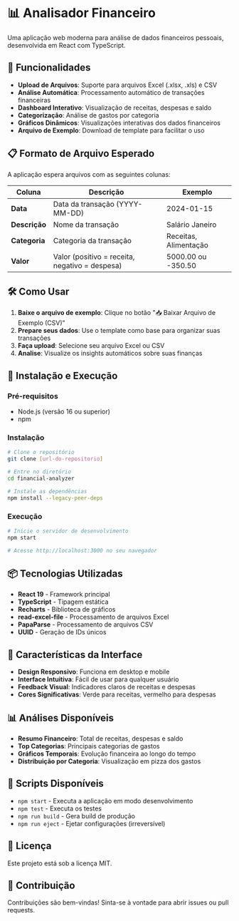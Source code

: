 # 📊 Analisador Financeiro

Uma aplicação web moderna para análise de dados financeiros pessoais, desenvolvida em React com TypeScript.

## 🚀 Funcionalidades

- **Upload de Arquivos**: Suporte para arquivos Excel (.xlsx, .xls) e CSV
- **Análise Automática**: Processamento automático de transações financeiras
- **Dashboard Interativo**: Visualização de receitas, despesas e saldo
- **Categorização**: Análise de gastos por categoria
- **Gráficos Dinâmicos**: Visualizações interativas dos dados financeiros
- **Arquivo de Exemplo**: Download de template para facilitar o uso

## 📋 Formato de Arquivo Esperado

A aplicação espera arquivos com as seguintes colunas:

| Coluna | Descrição | Exemplo |
|--------|-----------|---------|
| **Data** | Data da transação (YYYY-MM-DD) | 2024-01-15 |
| **Descrição** | Nome da transação | Salário Janeiro |
| **Categoria** | Categoria da transação | Receitas, Alimentação |
| **Valor** | Valor (positivo = receita, negativo = despesa) | 5000.00 ou -350.50 |

## 🛠️ Como Usar

1. **Baixe o arquivo de exemplo**: Clique no botão "📥 Baixar Arquivo de Exemplo (CSV)"
2. **Prepare seus dados**: Use o template como base para organizar suas transações
3. **Faça upload**: Selecione seu arquivo Excel ou CSV
4. **Analise**: Visualize os insights automáticos sobre suas finanças

## 🚀 Instalação e Execução

### Pré-requisitos
- Node.js (versão 16 ou superior)
- npm

### Instalação
```bash
# Clone o repositório
git clone [url-do-repositorio]

# Entre no diretório
cd financial-analyzer

# Instale as dependências
npm install --legacy-peer-deps
```

### Execução
```bash
# Inicie o servidor de desenvolvimento
npm start

# Acesse http://localhost:3000 no seu navegador
```

## 📦 Tecnologias Utilizadas

- **React 19** - Framework principal
- **TypeScript** - Tipagem estática
- **Recharts** - Biblioteca de gráficos
- **read-excel-file** - Processamento de arquivos Excel
- **PapaParse** - Processamento de arquivos CSV
- **UUID** - Geração de IDs únicos

## 🎨 Características da Interface

- **Design Responsivo**: Funciona em desktop e mobile
- **Interface Intuitiva**: Fácil de usar para qualquer usuário
- **Feedback Visual**: Indicadores claros de receitas e despesas
- **Cores Significativas**: Verde para receitas, vermelho para despesas

## 📊 Análises Disponíveis

- **Resumo Financeiro**: Total de receitas, despesas e saldo
- **Top Categorias**: Principais categorias de gastos
- **Gráficos Temporais**: Evolução financeira ao longo do tempo
- **Distribuição por Categoria**: Visualização em pizza dos gastos

## 🔧 Scripts Disponíveis

- `npm start` - Executa a aplicação em modo desenvolvimento
- `npm test` - Executa os testes
- `npm run build` - Gera build de produção
- `npm run eject` - Ejetar configurações (irreversível)

## 📝 Licença

Este projeto está sob a licença MIT.

## 🤝 Contribuição

Contribuições são bem-vindas! Sinta-se à vontade para abrir issues ou pull requests.
